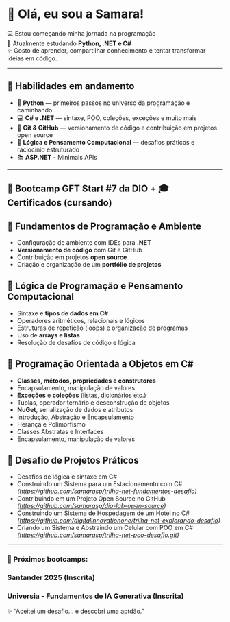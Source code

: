 # 👋 Olá, eu sou a Samara!

💻 Estou começando minha jornada na programação  
🚀 Atualmente estudando **Python, .NET e C#**  
✨ Gosto de aprender, compartilhar conhecimento e tentar transformar ideias em código.  

---

## 🚀 Habilidades em andamento
- 🐍 **Python** — primeiros passos no universo da programação e caminhando..
- 💻 **C# e .NET** — sintaxe, POO, coleções, exceções e muito mais
- 🔧 **Git & GitHub** — versionamento de código e contribuição em projetos open source
- 🎯 **Lógica e Pensamento Computacional** — desafios práticos e raciocínio estruturado
- 📚 **ASP.NET** - Minimals APIs

---

## 🚀 Bootcamp GFT Start #7 da DIO + 🎓 Certificados (cursando)

## 🔹 Fundamentos de Programação e Ambiente
- Configuração de ambiente com IDEs para **.NET**
- **Versionamento de código** com Git e GitHub
- Contribuição em projetos **open source**
- Criação e organização de um **portfólio de projetos**

## 🔹 Lógica de Programação e Pensamento Computacional
- Sintaxe e **tipos de dados em C#**
- Operadores aritméticos, relacionais e lógicos
- Estruturas de repetição (loops) e organização de programas
- Uso de **arrays e listas**
- Resolução de desafios de código e lógica

## 🔹 Programação Orientada a Objetos em C#
- **Classes, métodos, propriedades e construtores**
- Encapsulamento, manipulação de valores
- **Exceções** e **coleções** (listas, dicionários etc.)
- Tuplas, operador ternário e desconstrução de objetos
- **NuGet**, serialização de dados e atributos
- Introdução, Abstração e Encapsulamento
- Herança e Polimorfismo
- Classes Abstratas e Interfaces
- Encapsulamento, manipulação de valores

## 🔹 Desafio de Projetos Práticos
- Desafios de lógica e sintaxe em C#
- Construindo um Sistema para um Estacionamento com C# *(https://github.com/samarasp/trilha-net-fundamentos-desafio)*  
- Contribuindo em um Projeto Open Source no GitHub *(https://github.com/samarasp/dio-lab-open-source)*
- Construindo um Sistema de Hospedagem de um Hotel no C# *(https://github.com/digitalinnovationone/trilha-net-explorando-desafio)*
- Criando um Sistema e Abstraindo um Celular com POO em C# *(https://github.com/samarasp/trilha-net-poo-desafio.git)*
---

### 🚀 Próximos bootcamps:
### Santander 2025 (Inscrita)
### Universia - Fundamentos de IA Generativa (Inscrita)



✨ “Aceitei um desafio... e descobri uma aptdão.”
